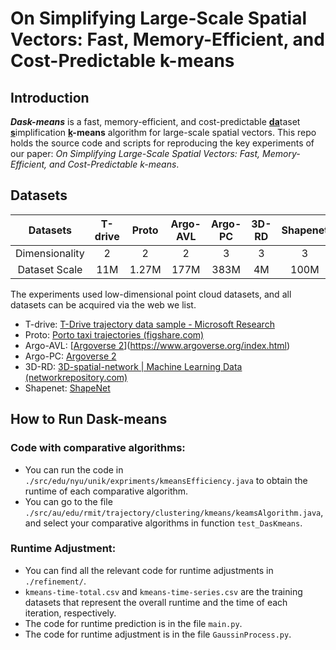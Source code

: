 # On Simplifying Large-Scale Spatial Vectors: Fast, Memory-Efficient, and Cost-Predictable k-means

## Introduction

***Dask-means*** is a fast, memory-efficient, and cost-predictable <u>**da**</u>taset <u>**s**</u>implification **<u>k</u>-means** algorithm for large-scale spatial vectors. This repo holds the source code and scripts for reproducing the key experiments of our paper: *On Simplifying Large-Scale Spatial Vectors: Fast, Memory-Efficient, and Cost-Predictable k-means*.

## Datasets

|    Datasets    | T-drive | Proto | Argo-AVL | Argo-PC | 3D-RD | Shapenet |
| :------------: | :-----: | :---: | :------: | :-----: | :---: | :------: |
| Dimensionality |    2    |   2   |    2     |    3    |   3   |    3     |
| Dataset Scale  |   11M   | 1.27M |   177M   |  383M   |  4M   |   100M   |

The experiments used low-dimensional point cloud datasets, and all datasets can be acquired via the web we list.

- T-drive: [T-Drive trajectory data sample - Microsoft Research](https://www.microsoft.com/en-us/research/publication/t-drive-trajectory-data-sample/)
- Proto: [Porto taxi trajectories (figshare.com)](https://figshare.com/articles/dataset/Porto_taxi_trajectories/12302165?file=22677902)
- Argo-AVL: [[Argoverse 2](https://www.argoverse.org/av2.html)](https://www.argoverse.org/index.html)
- Argo-PC: [Argoverse 2](https://www.argoverse.org/av2.html)
- 3D-RD: [3D-spatial-network | Machine Learning Data (networkrepository.com)](https://networkrepository.com/3D-spatial-network.php)
- Shapenet: [ShapeNet](https://shapenet.org/)

## How to Run Dask-means

### Code with comparative algorithms:

- You can run the code in `./src/edu/nyu/unik/expriments/kmeansEfficiency.java` to obtain the runtime of each comparative algorithm.
- You can go to the file `./src/au/edu/rmit/trajectory/clustering/kmeans/keamsAlgorithm.java`, and select your comparative algorithms in function `test_DasKmeans`.

### Runtime Adjustment:

- You can find all the relevant code for runtime adjustments in `./refinement/`.
- `kmeans-time-total.csv` and `kmeans-time-series.csv` are the training datasets that represent the overall runtime and the time of each iteration, respectively.
- The code for runtime prediction is in the file `main.py`.
- The code for runtime adjustment is in the file `GaussinProcess.py`.
